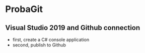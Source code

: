 # ProbaGit

## Visual Studio 2019 and Github connection
- first, create a C# console application
- second, publish to Github
